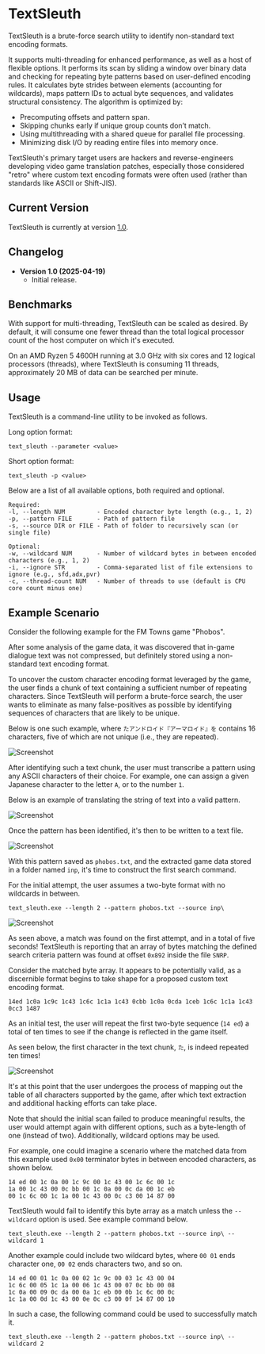 # TextSleuth
TextSleuth is a brute-force search utility to identify non-standard text encoding formats.

It supports multi-threading for enhanced performance, as well as a host of flexible options. It performs its scan by sliding a window over binary data and checking for repeating byte patterns based on user-defined encoding rules. It calculates byte strides between elements (accounting for wildcards), maps pattern IDs to actual byte sequences, and validates structural consistency. The algorithm is optimized by:

- Precomputing offsets and pattern span.
- Skipping chunks early if unique group counts don’t match.
- Using multithreading with a shared queue for parallel file processing.
- Minimizing disk I/O by reading entire files into memory once.

TextSleuth's primary target users are hackers and reverse-engineers developing video game translation patches, especially those considered "retro" where custom text encoding formats were often used (rather than standards like ASCII or Shift-JIS).

## Current Version
TextSleuth is currently at version [1.0](https://github.com/DerekPascarella/TextSleuth/releases/download/1.0/TextSleuth.v1.0.zip).

## Changelog
- **Version 1.0 (2025-04-19)**
    - Initial release.

## Benchmarks
With support for multi-threading, TextSleuth can be scaled as desired. By default, it will consume one fewer thread than the total logical processor count of the host computer on which it's executed.

On an AMD Ryzen 5 4600H running at 3.0 GHz with six cores and 12 logical processors (threads), where TextSleuth is consuming 11 threads, approximately 20 MB of data can be searched per minute.

## Usage
TextSleuth is a command-line utility to be invoked as follows.

Long option format:
```
text_sleuth --parameter <value>
```

Short option format:
```
text_sleuth -p <value>
```

Below are a list of all available options, both required and optional.
```
Required:
-l, --length NUM         - Encoded character byte length (e.g., 1, 2)
-p, --pattern FILE       - Path of pattern file
-s, --source DIR or FILE - Path of folder to recursively scan (or single file)

Optional:
-w, --wildcard NUM       - Number of wildcard bytes in between encoded characters (e.g., 1, 2)
-i, --ignore STR         - Comma-separated list of file extensions to ignore (e.g., sfd,adx,pvr)
-c, --thread-count NUM   - Number of threads to use (default is CPU core count minus one)
```

## Example Scenario
Consider the following example for the FM Towns game "Phobos".

After some analysis of the game data, it was discovered that in-game dialogue text was not compressed, but definitely stored using a non-standard text encoding format.

To uncover the custom character encoding format leveraged by the game, the user finds a chunk of text containing a sufficient number of repeating characters. Since TextSleuth will perform a brute-force search, the user wants to eliminate as many false-positives as possible by identifying sequences of characters that are likely to be unique.

Below is one such example, where `たアンドロイド『アーマロイド』を` contains 16 characters, five of which are not unique (i.e., they are repeated).

![Screenshot](https://github.com/DerekPascarella/TextSleuth/blob/main/images/in-game_screenshot.png?raw=true)

After identifying such a text chunk, the user must transcribe a pattern using any ASCII characters of their choice. For example, one can assign a given Japanese character to the letter `A`, or to the number `1`.

Below is an example of translating the string of text into a valid pattern.

![Screenshot](https://github.com/DerekPascarella/TextSleuth/blob/main/images/text_pattern.png?raw=true)

Once the pattern has been identified, it's then to be written to a text file.

![Screenshot](https://github.com/DerekPascarella/TextSleuth/blob/main/images/notepad.png?raw=true)

With this pattern saved as `phobos.txt`, and the extracted game data stored in a folder named `inp`, it's time to construct the first search command.

For the initial attempt, the user assumes a two-byte format with no wildcards in between.

`text_sleuth.exe --length 2 --pattern phobos.txt --source inp\`

![Screenshot](https://github.com/DerekPascarella/TextSleuth/blob/main/images/terminal.png?raw=true)

As seen above, a match was found on the first attempt, and in a total of five seconds! TextSleuth is reporting that an array of bytes matching the defined search criteria pattern was found at offset `0x892` inside the file `SNRP`.

Consider the matched byte array. It appears to be potentially valid, as a discernible format begins to take shape for a proposed custom text encoding format.

```
14ed 1c0a 1c9c 1c43 1c6c 1c1a 1c43 0cbb 1c0a 0cda 1ceb 1c6c 1c1a 1c43 0cc3 1487
```

As an initial test, the user will repeat the first two-byte sequence (`14 ed`) a total of ten times to see if the change is reflected in the game itself.

As seen below, the first character in the text chunk, `た`, is indeed repeated ten times!

![Screenshot](https://github.com/DerekPascarella/TextSleuth/blob/main/images/change_test.png?raw=true)

It's at this point that the user undergoes the process of mapping out the table of all characters supported by the game, after which text extraction and additional hacking efforts can take place.

Note that should the initial scan failed to produce meaningful results, the user would attempt again with different options, such as a byte-length of one (instead of two). Additionally, wildcard options may be used.

For example, one could imagine a scenario where the matched data from this example used `0x00` terminator bytes in between encoded characters, as shown below.

```
14 ed 00 1c 0a 00 1c 9c 00 1c 43 00 1c 6c 00 1c
1a 00 1c 43 00 0c bb 00 1c 0a 00 0c da 00 1c eb
00 1c 6c 00 1c 1a 00 1c 43 00 0c c3 00 14 87 00
```

TextSleuth would fail to identify this byte array as a match unless the `--wildcard` option is used. See example command below.

`text_sleuth.exe --length 2 --pattern phobos.txt --source inp\ --wildcard 1`

Another example could include two wildcard bytes, where `00 01` ends character one, `00 02` ends characters two, and so on.

```
14 ed 00 01 1c 0a 00 02 1c 9c 00 03 1c 43 00 04
1c 6c 00 05 1c 1a 00 06 1c 43 00 07 0c bb 00 08
1c 0a 00 09 0c da 00 0a 1c eb 00 0b 1c 6c 00 0c
1c 1a 00 0d 1c 43 00 0e 0c c3 00 0f 14 87 00 10
```

In such a case, the following command could be used to successfully match it.

`text_sleuth.exe --length 2 --pattern phobos.txt --source inp\ --wildcard 2`
